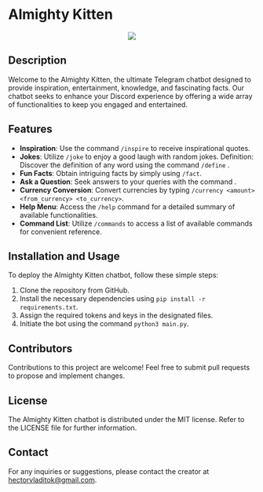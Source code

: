 # Almighty Kitten

<p align="center">
  <img src="https://github.com/H3c7o4/almighty-kitten_telegram_chatbot/blob/main/images/almkitten.png" />
</p>


## Description
Welcome to the Almighty Kitten, the ultimate Telegram chatbot designed to provide inspiration, entertainment, knowledge, and fascinating facts. Our chatbot seeks to enhance your Discord experience by offering a wide array of functionalities to keep you engaged and entertained.

## Features
 - **Inspiration**: Use the command `/inspire` to receive inspirational quotes.
 - **Jokes**: Utilize `/joke` to enjoy a good laugh with random jokes.
Definition: Discover the definition of any word using the command `/define` <word>.
 - **Fun Facts**: Obtain intriguing facts by simply using `/fact`.
 - **Ask a Question**: Seek answers to your queries with the command <question>.
 - **Currency Conversion**: Convert currencies by typing `/currency <amount> <from_currency> <to_currency>`.
 - **Help Menu**: Access the `/help` command for a detailed summary of available functionalities.
 - **Command List**: Utilize `/commands` to access a list of available commands for convenient reference.


## Installation and Usage
To deploy the Almighty Kitten chatbot, follow these simple steps:

 1. Clone the repository from GitHub.
 2. Install the necessary dependencies using `pip install -r requirements.txt`.
 3. Assign the required tokens and keys in the designated files.
 3. Initiate the bot using the command `python3 main.py`.

## Contributors
Contributions to this project are welcome! Feel free to submit pull requests to propose and implement changes.

## License
The Almighty Kitten chatbot is distributed under the MIT license. Refer to the LICENSE file for further information.

## Contact
For any inquiries or suggestions, please contact the creator at [hectorvladitok@gmail.com](mailto:hectorvladitok@gmail.com).

